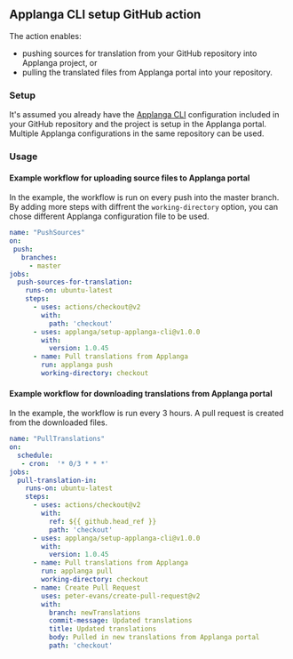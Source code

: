 ## Applanga CLI setup GitHub action

The action enables:
* pushing sources for translation from your GitHub repository into Applanga project, or 
* pulling the translated files from Applanga portal into your repository.

### Setup

It's assumed you already have the [Applanga CLI](https://www.applanga.com/docs/integration-documentation/cli) configuration included in your GitHub repository and the project is setup in the Applanga portal. 
Multiple Applanga configurations in the same repository can be used. 

### Usage

#### Example workflow for uploading source files to Applanga portal

In the example, the workflow is run on every push into the master branch. By adding more steps with diffrent the `working-directory` option, you can chose different Applanga configuration file to be used.

```yml
name: "PushSources"
on:
 push:
   branches:
     - master
jobs:
  push-sources-for-translation:
    runs-on: ubuntu-latest
    steps:
      - uses: actions/checkout@v2
        with:
          path: 'checkout'
      - uses: applanga/setup-applanga-cli@v1.0.0
        with:
          version: 1.0.45
      - name: Pull translations from Applanga
        run: applanga push
        working-directory: checkout
```

#### Example workflow for downloading translations from Applanga portal

In the example, the workflow is run every 3 hours. A pull request is created from the downloaded files.

```yml
name: "PullTranslations"
on:
  schedule:
   - cron:  '* 0/3 * * *'
jobs:
  pull-translation-in:
    runs-on: ubuntu-latest
    steps:
      - uses: actions/checkout@v2
        with:
          ref: ${{ github.head_ref }}
          path: 'checkout'
      - uses: applanga/setup-applanga-cli@v1.0.0
        with:
          version: 1.0.45
      - name: Pull translations from Applanga
        run: applanga pull
        working-directory: checkout
      - name: Create Pull Request
        uses: peter-evans/create-pull-request@v2
        with:
          branch: newTranslations
          commit-message: Updated translations
          title: Updated translations 
          body: Pulled in new translations from Applanga portal
          path: 'checkout'
```
